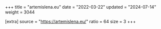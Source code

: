 +++
title = "artemislena.eu"
date = "2022-03-22"
updated = "2024-07-14"
weight = 3044

[extra]
source = "https://artemislena.eu/"
ratio = 64
size = 3
+++

